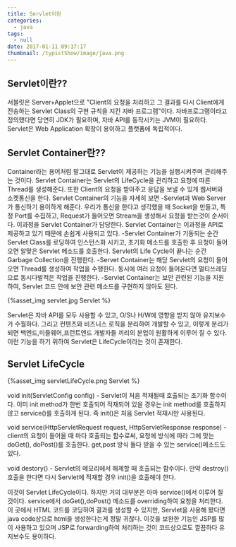 ```yaml
---
title: Servlet이란
categories:
  - java
tags:
  - null
date: 2017-01-11 09:37:17
thumbnail: /typistShow/image/java.png
---
```


## Servlet이란??
서블릿은 Server+Applet으로 "Client의 요청을 처리하고 그 결과를 다시 Client에게 전송하는 Servlet Class의 구현 규칙을 지킨 자바 프로그램"이다.
자바프로그램이라고 정의했다면 당연히 JDK가 필요하며, 자바 API를 동작시키는 JVM이 필요하다. Servlet은 Web Application 확장이 용이하고 플랫폼에 독립적이다.

## Servlet Container란??
Container라는 용어처럼 말그대로 Servlet이 제공하는 기능을 실행시켜주며 관리해주는 것이다. Servlet Container는 Servlet의 LifeCycle을 관리하고
요청에 따른 Thread를 생성해준다. 또한 Client의 요청을 받아주고 응답을 보낼 수 있게 웹서버와 소켓통신을 한다.
Servlet Container의 기능을 자세히 보면
-Servlet과 Web Server가 통신하기 용이하게 해준다. 우리가 통신을 한다고 생각했을 때 Socket을 만들고, 특정 Port를 수집하고, Request가 들어오면 Stream을 생성해서 
요청을 받는것이 순서이다. 이과정을 Servlet Container가 담당한다. Servlet Container는 이과정을 API로 제공하고 있기 때문에 손쉽게 사용되고 있다.
-Servlet Container가 기동되는 순간 Servlet Class를 로딩하여 인스턴스화 시키고, 초기화 메소드를 호출한 후 요청이 들어오면 알맞은 Servlet 메소드를 호출한다.
Servlet의 Life Cycle이 끝나는 순간 Garbage Collection을 진행한다.
-Servet Container는 해당 Servlet의 요청이 들어오면 Thread를 생성하여 작업을 수행한다. 동시에 여러 요청이 들어온다면 멀티쓰레딩으로 동시다발적은 작업을 진행한다.
-Servlet Container는 보안 관련된 기능을 지원하여, Servlet 코드 안에 보안 관련 메소드를 구현하지 않아도 된다.

{%asset_img servlet.jpg Servlet %}

Servlet은 자바 API를 모두 사용할 수 있고, O/S나 H/W에 영향을 받지 않아 유지보수가 수월하다. 그리고 컨텐츠와 비즈니스 로직을 분리하여 개발할 수 있고, 이렇게 분리가 되면 백엔드,미들웨어,프런트엔드 개발자들 끼리의 분업이 원활하게 이루어 질 수 있다. 이런 기능을 하기 위하여 Servlet은 LifeCycle이라는 것이 존재한다. 

## Servlet LifeCycle

{%asset_img servletLifeCycle.png Servlet %}

void init(ServletConfig config) - Servlet이 처음 적재될때 호출되는 초기화 함수이다. 이미 init method가 한번 호출되어 적재되어 있을 경우는 init method를 호출하지 않고 service()를 호출하게 된다. 즉 init()은 처음 Servlet 적재시만 사용된다.

void service(HttpServletRequest request, HttpServletResponse response) - client의 요청이 들어올 때 마다 호출되는 함수로써, 요청에 방식에 따라 그에 맞는 doGet(), doPost()를 호출한다. get,post 방식 둘다 받을 수 있는 service()메소드도 있다.

void destory() - Servlet의 메모리에서 해제할 때 호출되는 함수이다. 만약 destroy() 호출을 한다면 다시 Servlet에 적재할 경우 init()을 호출해야 한다.

이것이 Servlet LifeCycle이다. 하지만 거의 대부분은 아마 service()에서 이루어 질 것이다. service에서 doGet(),doPost() 메소드를 overriding하여 요청을 처리한다. 이 곳에서 HTML 코드를 코딩하여 결과를 생성할 수 있지만, Servlet을 사용해 봤다면 java code상으로 html을 생성한다는게 정말 귀찮다. 이것을 보완한 기능인 JSP를 많이 사용하고 있으며 JSP로 forwarding하여 처리하는 것이 코드상으로도 깔끔하다 유지보수도 용이하다.


